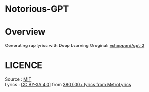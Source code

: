 # Notorious-GPT
# Overview

Generating rap lyrics with Deep Learning
Oroginal: [nshepperd/gpt-2](https://github.com/nshepperd/gpt-2)
# LICENCE

Source : [MIT](https://github.com/tcnksm/tool/blob/master/LICENCE)  
Lyrics : [CC BY-SA 4.0](https://creativecommons.org/licenses/by-sa/4.0/)] from [380,000+ lyrics from MetroLyrics](https://www.kaggle.com/gyani95/380000-lyrics-from-metrolyrics)




